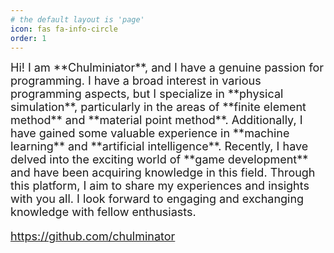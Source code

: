 ```yaml
---
# the default layout is 'page'
icon: fas fa-info-circle
order: 1
---
```

<span style="font-size:18px;">
Hi! I am **Chulminiator**, and I have a genuine passion for programming. I have a broad interest in various programming aspects, but I specialize in **physical simulation**, particularly in the areas of **finite element method** and **material point method**. Additionally, I have gained some valuable experience in **machine learning** and **artificial intelligence**. Recently, I have delved into the exciting world of **game development** and have been acquiring knowledge in this field. Through this platform, I aim to share my experiences and insights with you all. I look forward to engaging and exchanging knowledge with fellow enthusiasts.

https://github.com/chulminator


</span>

